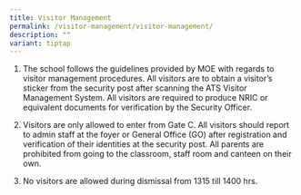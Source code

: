 ```yaml
---
title: Visitor Management
permalink: /visitor-management/visitor-management/
description: ""
variant: tiptap
---
```

<ol data-tight="true" class="tight">
<li>
<p>The school follows the guidelines provided by MOE with regards to visitor
management procedures. All visitors are to obtain a visitor’s sticker from
the security post after scanning the ATS Visitor Management System. All
visitors are required to produce NRIC or equivalent documents for verification
by the Security Officer.</p>
</li>
<li>
<p>Visitors are only allowed to enter from Gate C. All visitors should report
to admin staff at the foyer or General Office (GO) after registration and
verification of their identities at the security post. All parents are
prohibited from going to the classroom, staff room and canteen on their
own.</p>
</li>
<li>
<p>No visitors are allowed during dismissal from 1315 till 1400 hrs.</p>
</li>
</ol>
<p></p>